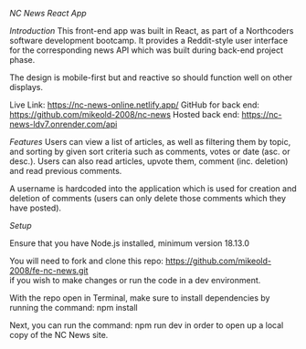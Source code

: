 *NC News React App*

*Introduction*
This front-end app was built in React, as part of a Northcoders software development bootcamp. It provides a Reddit-style user interface for the corresponding news API which was built during back-end project phase.

The design is mobile-first but and reactive so should function well on other displays.

Live Link: https://nc-news-online.netlify.app/
GitHub for back end: https://github.com/mikeold-2008/nc-news
Hosted back end: https://nc-news-ldv7.onrender.com/api

*Features*
Users can view a list of articles, as well as filtering them by topic, and sorting by given sort criteria such as comments, votes or date (asc. or desc.). Users can also read articles, upvote them, comment (inc. deletion) and read previous comments. 

A username is hardcoded into the application which is used for creation and deletion of comments (users can only delete those comments which they have posted).

*Setup*

Ensure that you have Node.js installed, minimum version 18.13.0

You will need to fork and clone this repo: 
https://github.com/mikeold-2008/fe-nc-news.git  
if you wish to make changes or run the code in a dev environment.

With the repo open in Terminal, make sure to install dependencies by running the command: 
npm install

Next, you can run the command: 
npm run dev 
in order to open up a local copy of the NC News site. 